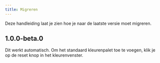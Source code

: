 ```yaml
---
title: Migreren
---
```


Deze handleiding laat je zien hoe je naar de laatste versie moet migreren.

## 1.0.0-beta.0

Dit werkt automatisch. Om het standaard kleurenpalet toe te voegen, klik je op de reset knop in het kleurenvenster.
